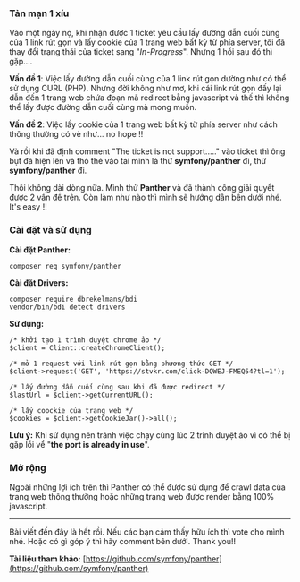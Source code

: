 ### Tản mạn 1 xíu

Vào một ngày nọ, khi nhận được 1 ticket yêu cầu lấy đường dẫn cuối cùng của 1 link rút gọn và lấy cookie của 1 trang web bất kỳ từ phía server, tôi đã thay đổi trạng thái của ticket sang "*In-Progress*". Nhưng 1 hồi sau đó thì gặp....

**Vấn đề 1**: Việc lấy đường dẫn cuối cùng của 1 link rút gọn dường như có thể sử dụng CURL (PHP). Nhưng đời không như mơ, khi cái link rút gọn đấy lại dẫn đến 1 trang web chứa đoạn mã redirect bằng javascript và thế thì không thể lấy được đường dẫn cuối cùng mà mong muốn.

**Vấn đề 2**: Việc lấy cookie của 1 trang web bất kỳ từ phía server như cách thông thường có vẻ như... no hope !!

Và rồi khi đã định comment "The ticket is not support....." vào ticket thì ông bụt đã hiện lên và thỏ thẻ vào tai mình là thử **symfony/panther** đi, thử **symfony/panther** đi.

Thôi không dài dòng nữa. Mình thử **Panther** và đã thành công giải quyết được 2 vấn đề trên. Còn làm như nào thì mình sẽ hướng dẫn bên dưới nhé. It's easy !! 

### Cài đặt và sử dụng
**Cài đặt Panther:**
```
composer req symfony/panther
```
**Cài đặt Drivers:**
```
composer require dbrekelmans/bdi
vendor/bin/bdi detect drivers
```
**Sử dụng:**
```
/* khởi tạo 1 trình duyệt chrome ảo */
$client = Client::createChromeClient();

/* mở 1 request với link rút gọn bằng phương thức GET */
$client->request('GET', 'https://stvkr.com/click-DQWEJ-FMEQ54?tl=1');

/* lấy đường dẫn cuối cùng sau khi đã được redirect */
$lastUrl = $client->getCurrentURL();

/* lấy coockie của trang web */
$cookies = $client->getCookieJar()->all();
```

**Lưu ý:**
Khi sử dụng nên tránh việc chạy cùng lúc 2 trình duyệt ảo vì có thể bị gặp lỗi về "**the port is already in use**". 

### Mở rộng
Ngoài những lợi ích trên thì Panther có thể được sử dụng để crawl data của trang web thông thường hoặc những trang web được render bằng 100% javascript.

---
Bài viết đến đây là hết rồi. Nếu các bạn cảm thấy hữu ích thì vote cho mình nhé. Hoặc có gì góp ý thì hãy comment bên dưới. Thank you!!


**Tài liệu tham khảo:** 
[https://github.com/symfony/panther](https://github.com/symfony/panther)